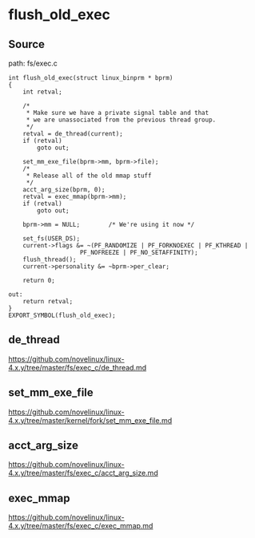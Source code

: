 flush_old_exec
========================================

Source
----------------------------------------

path: fs/exec.c
```
int flush_old_exec(struct linux_binprm * bprm)
{
    int retval;

    /*
     * Make sure we have a private signal table and that
     * we are unassociated from the previous thread group.
     */
    retval = de_thread(current);
    if (retval)
        goto out;

    set_mm_exe_file(bprm->mm, bprm->file);
    /*
     * Release all of the old mmap stuff
     */
    acct_arg_size(bprm, 0);
    retval = exec_mmap(bprm->mm);
    if (retval)
        goto out;

    bprm->mm = NULL;        /* We're using it now */

    set_fs(USER_DS);
    current->flags &= ~(PF_RANDOMIZE | PF_FORKNOEXEC | PF_KTHREAD |
                    PF_NOFREEZE | PF_NO_SETAFFINITY);
    flush_thread();
    current->personality &= ~bprm->per_clear;

    return 0;

out:
    return retval;
}
EXPORT_SYMBOL(flush_old_exec);
```

de_thread
----------------------------------------

https://github.com/novelinux/linux-4.x.y/tree/master/fs/exec_c/de_thread.md

set_mm_exe_file
----------------------------------------

https://github.com/novelinux/linux-4.x.y/tree/master/kernel/fork/set_mm_exe_file.md

acct_arg_size
----------------------------------------

https://github.com/novelinux/linux-4.x.y/tree/master/fs/exec_c/acct_arg_size.md

exec_mmap
-----------------------------------------

https://github.com/novelinux/linux-4.x.y/tree/master/fs/exec_c/exec_mmap.md